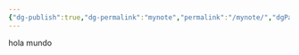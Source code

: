 ```yaml
---
{"dg-publish":true,"dg-permalink":"mynote","permalink":"/mynote/","dgPassFrontmatter":true}
---
```




hola mundo